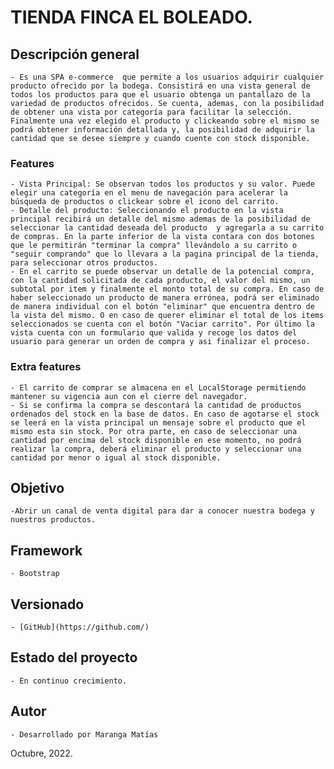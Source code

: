 # TIENDA FINCA EL BOLEADO.

## Descripción general

    - Es una SPA e-commerce  que permite a los usuarios adquirir cualquier producto ofrecido por la bodega. Consistirá en una vista general de todos los productos para que el usuario obtenga un pantallazo de la variedad de productos ofrecidos. Se cuenta, ademas, con la posibilidad de obtener una vista por categoría para facilitar la selección. Finalmente una vez elegido el producto y clickeando sobre el mismo se podrá obtener información detallada y, la posibilidad de adquirir la cantidad que se desee siempre y cuando cuente con stock disponible. 
### Features 

    - Vista Principal: Se observan todos los productos y su valor. Puede elegir una categoría en el menu de navegación para acelerar la búsqueda de productos o clickear sobre el icono del carrito.
    - Detalle del producto: Seleccionando el producto en la vista principal recibirá un detalle del mismo ademas de la posibilidad de seleccionar la cantidad deseada del producto  y agregarla a su carrito de compras. En la parte inferior de la vista contara con dos botones que le permitirán "terminar la compra" llevándolo a su carrito o "seguir comprando" que lo llevara a la pagina principal de la tienda, para seleccionar otros productos. 
    - En el carrito se puede observar un detalle de la potencial compra, con la cantidad solicitada de cada producto, el valor del mismo, un subtotal por item y finalmente el monto total de su compra. En caso de haber seleccionado un producto de manera errónea, podrá ser eliminado de manera individual con el botón "eliminar" que encuentra dentro de la vista del mismo. O en caso de querer eliminar el total de los items seleccionados se cuenta con el botón "Vaciar carrito". Por último la vista cuenta con un formulario que valida y recoge los datos del usuario para generar un orden de compra y asi finalizar el proceso. 
### Extra features 

    - El carrito de comprar se almacena en el LocalStorage permitiendo mantener su vigencia aun con el cierre del navegador.
    - Si se confirma la compra se descontará la cantidad de productos ordenados del stock en la base de datos. En caso de agotarse el stock se leerá en la vista principal un mensaje sobre el producto que el mismo esta sin stock. Por otra parte, en caso de seleccionar una cantidad por encima del stock disponible en ese momento, no podrá realizar la compra, deberá eliminar el producto y seleccionar una cantidad por menor o igual al stock disponible.
## Objetivo 

    -Abrir un canal de venta digital para dar a conocer nuestra bodega y nuestros productos.
## Framework 

    - Bootstrap
## Versionado

    - [GitHub](https://github.com/)
## Estado del proyecto

    - En continuo crecimiento. 
## Autor

    - Desarrollado por Maranga Matías 

Octubre, 2022.